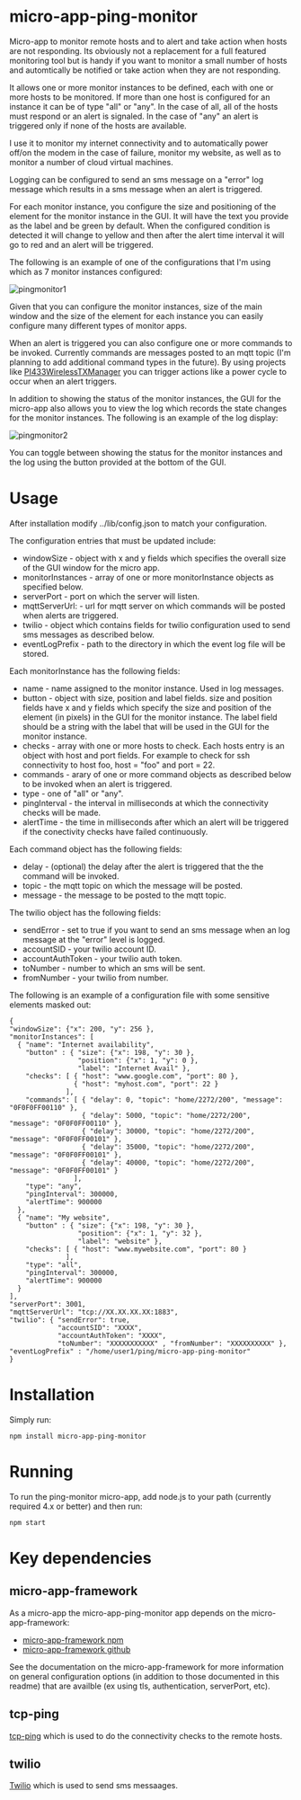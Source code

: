 # micro-app-ping-monitor

Micro-app to monitor remote hosts and to alert and take action when
hosts are not responding. Its obviously not a replacement for
a full featured monitoring tool but is handy if you want to monitor a small number of hosts and automtically be notified or
take action when they are not responding.

It allows one or more monitor instances to be defined, each with
one or more hosts to be monitored.  If more than one host is
configured for an instance it can be of type "all" or "any".  In the case of all, all of the hosts must respond or an alert is signaled. In
the case of "any" an alert is triggered only if none of the hosts are available.

I use it to monitor my internet connectivity and to automatically
power off/on the modem in the case of failure, monitor my website, as well as to monitor a number of cloud virtual machines.

Logging can be configured to send an sms message on a "error"
log message which results in a sms message when an alert
is triggered.

For each monitor instance, you configure the size and positioning
of the element for the monitor instance in the GUI.  It will have the
text you provide as the label and be green by default.  When the configured condition is detected it will change to yellow and
then after the alert time interval it will go to red and an
alert will be triggered.

The following is an example of one of the configurations that
I'm using which as 7 monitor instances configured:

![pingmonitor1](https://github.com/mhdawson/micro-app-ping-monitor/blob/master/pictures/pingmonitor1.jpg?raw=true)

Given that you can configure the monitor instances, size of the main window and the size of the element for each instance you can easily configure many different types of monitor apps.

When an alert is triggered you can also configure one or more commands to be invoked.  Currently commands are messages posted
to an mqtt topic (I'm planning to add additional command types in the
future). By using projects like [PI433WirelessTXManager](https://github.com/mhdawson/PI433WirelessTXManager) you can trigger actions like a power cycle to occur when an
alert triggers.

In addition to showing the status of the monitor instances, the GUI for the micro-app also allows you to view the log which records the state changes for the monitor instances.  The following is an example of the log display:

![pingmonitor2](https://github.com/mhdawson/micro-app-ping-monitor/blob/master/pictures/pingmonitor2.jpg?raw=true)

You can toggle between showing the status for the monitor instances and the log using the button provided at the bottom of the GUI.

# Usage

After installation modify ../lib/config.json to match
your configuration.

The configuration entries that must be updated include:

* windowSize - object with x and y fields which specifies the
  overall size of the GUI window for the micro app.
* monitorInstances - array of one or more monitorInstance
  objects as specified below.
* serverPort - port on which the server will listen.
* mqttServerUrl: - url for mqtt server on which commands will
  be posted when alerts are triggered.
* twilio - object which contains fields for twilio configuration
  used to send sms messages as described below.
* eventLogPrefix - path to the directory in which the event log
  file will be stored.

Each monitorInstance has the following fields:

* name - name assigned to the monitor instance. Used in log
  messages.
* button - object with size, position and label fields.  size
  and position fields have x and y fields which specify the size
  and position of the element (in pixels) in the GUI for the
  monitor instance.  The label field should be a string with
  the label that will be used in the GUI for the monitor instance.
* checks - array with one or more hosts to check.  Each hosts
  entry is an object with host and port fields.  For example to
  check for ssh connectivity to host foo, host = "foo" and
  port = 22.
* commands - arary of one or more command objects as
  described below to be invoked when an alert is triggered.
* type - one of "all" or "any".
* pingInterval - the interval in milliseconds at which
  the connectivity checks will be made.
* alertTime - the time in milliseconds after which an alert
  will be triggered if the conectivity checks have failed
  continuously.

Each command object has the following fields:

* delay - (optional) the delay after the alert is triggered
  that the the command will be invoked.
* topic - the mqtt topic on which the message will be posted.
* message - the message to be posted to the mqtt topic.

The twilio object has the following fields:

* sendError - set to true if you want to send an sms
  message when an log message at the "error" level is logged.
* accountSID - your twilio account ID.
* accountAuthToken - your twilio auth token.
* toNumber - number to which an sms will be sent.
* fromNumber - your twilio from number.

The following is an example of a configuration file with
some sensitive elements masked out:  

  ```
  {
  "windowSize": {"x": 200, "y": 256 },
  "monitorInstances": [
    { "name": "Internet availability",
      "button" : { "size": {"x": 198, "y": 30 },
                   "position": {"x": 1, "y": 0 },
                   "label": "Internet Avail" },
      "checks": [ { "host": "www.google.com", "port": 80 },
                  { "host": "myhost.com", "port": 22 }
                ],
      "commands": [ { "delay": 0, "topic": "home/2272/200", "message": "0F0F0FF00110" },
                    { "delay": 5000, "topic": "home/2272/200", "message": "0F0F0FF00110" },
                    { "delay": 30000, "topic": "home/2272/200", "message": "0F0F0FF00101" },
                    { "delay": 35000, "topic": "home/2272/200", "message": "0F0F0FF00101" },
                    { "delay": 40000, "topic": "home/2272/200", "message": "0F0F0FF00101" }
                  ],
      "type": "any",
      "pingInterval": 300000,
      "alertTime": 900000
    },
    { "name": "My website",
      "button" : { "size": {"x": 198, "y": 30 },
                   "position": {"x": 1, "y": 32 },
                   "label": "website" },
      "checks": [ { "host": "www.mywebsite.com", "port": 80 }
                ],
      "type": "all",
      "pingInterval": 300000,
      "alertTime": 900000
    }
  ],
  "serverPort": 3001,
  "mqttServerUrl": "tcp://XX.XX.XX.XX:1883",
  "twilio": { "sendError": true,
              "accountSID": "XXXX",
              "accountAuthToken": "XXXX",
              "toNumber": "XXXXXXXXXXX" , "fromNumber": "XXXXXXXXXX" },
  "eventLogPrefix" : "/home/user1/ping/micro-app-ping-monitor"
}
```

# Installation

Simply run:

```
npm install micro-app-ping-monitor
```

# Running

To run the ping-monitor micro-app, add node.js to your path (currently required 4.x or better) and then run:

```
npm start
```

# Key dependencies

## micro-app-framework
As a micro-app the micro-app-ping-monitor app depends on the micro-app-framework:

* [micro-app-framework npm](https://www.npmjs.com/package/micro-app-framework)
* [micro-app-framework github](https://github.com/mhdawson/micro-app-framework)

See the documentation on the micro-app-framework for more information on general configuration options (in addition to those documented in this readme) that are availble (ex using tls, authentication, serverPort, etc).

## tcp-ping

[tcp-ping](https://www.npmjs.com/package/tcp-ping) which is used to do the connectivity checks to the remote hosts.

## twilio

[Twilio](https://www.twilio.com/) which is used to send sms messaages.
